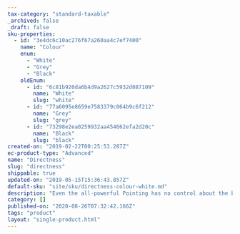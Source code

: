 ```yaml
---
tax-category: "standard-taxable"
_archived: false
_draft: false
sku-properties:
  - id: "3e4dc6c10ac276f67a260aa4c7ef7400"
    name: "Colour"
    enum:
      - "White"
      - "Grey"
      - "Black"
    oldEnum:
      - id: "6c81b920da6b4d9a2627c5932d087109"
        name: "White"
        slug: "white"
      - id: "77a6095e8659e7583379c064b9c6f212"
        name: "Grey"
        slug: "grey"
      - id: "73298e2ea0259932aa454662efa2d20c"
        name: "Black"
        slug: "black"
created-on: "2019-02-22T00:25:53.287Z"
ec-product-type: "Advanced"
name: "Directness"
slug: "directness"
shippable: true
updated-on: "2019-05-15T15:36:43.857Z"
default-sku: "site/sku/directness-colour-white.md"
description: "Even the all-powerful Pointing has no control about the blind texts it is an almost unorthographic life."
category: []
published-on: "2020-08-26T07:32:42.166Z"
tags: "product"
layout: "single-product.html"
---
```



